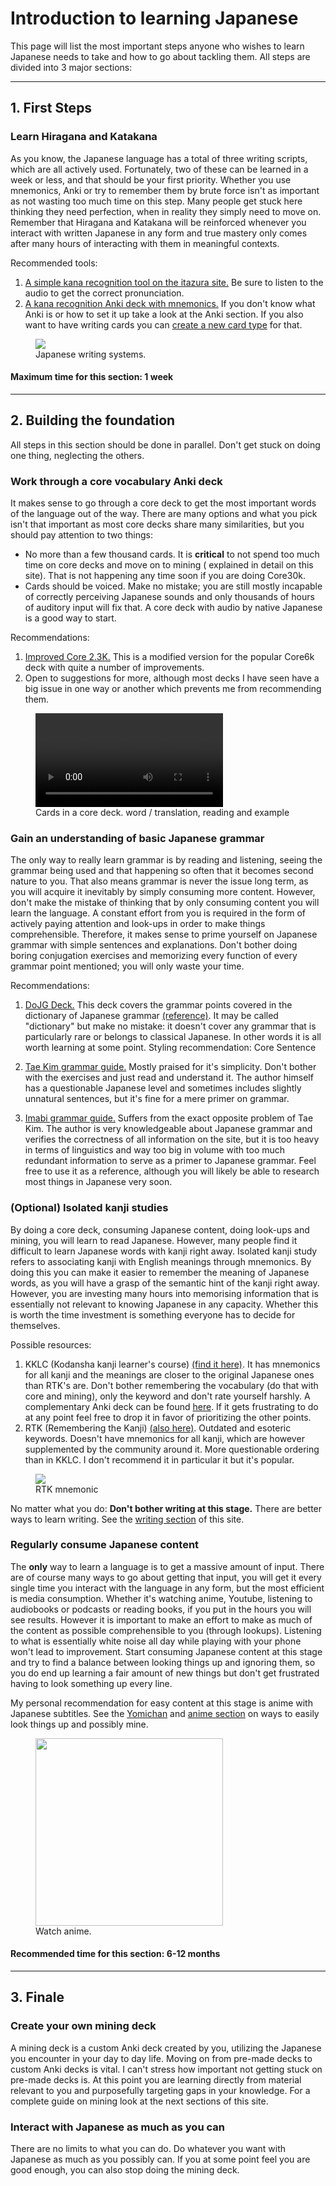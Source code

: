 # Introduction to learning Japanese

This page will list the most important steps anyone who wishes to learn Japanese needs to take and how to go about
tackling them. All steps are divided into 3 major sections:

---

## 1. First Steps

### Learn Hiragana and Katakana

As you know, the Japanese language has a total of three writing scripts, which are all actively used. Fortunately, two
of these can be learned in a week or less, and that should be your first priority. Whether you use mnemonics, Anki or
try to remember them by brute force isn't as important as not wasting too much time on this step. Many people get stuck
here thinking they need perfection, when in reality they simply need to move on. Remember that Hiragana and Katakana
will be reinforced whenever you interact with written Japanese in any form and true mastery only comes after many hours
of interacting with them in meaningful contexts.

Recommended tools:

1. [A simple kana recognition tool on the itazura site.](https://itazuraneko.neocities.org/learn/kana.html "Kana recognition tools")
   Be sure to listen to the audio to get the correct pronunciation.
2. [A kana recognition Anki deck with mnemonics.](https://ankiweb.net/shared/info/1133476087 "Kana recognition deck")
   If you don't know what Anki is or how to set it up take a look at the Anki section.
   If you also want to have writing cards you
   can [create a new card type](https://apps.ankiweb.net/docs/manual20.html#adding-a-note-type) for that.

<figure>
  <img src="/images/scripts.jpg">
  <figcaption>Japanese writing systems.</figcaption>
</figure>

#### Maximum time for this section: 1 week

---

## 2. Building the foundation

All steps in this section should be done in parallel. Don't get stuck on doing one thing, neglecting the others.

### Work through a core vocabulary Anki deck

It makes sense to go through a core deck to get the most important words of the language out of the way. There are many
options and what you pick isn't that important as most core decks share many similarities, but you should pay attention
to two things:

- No more than a few thousand cards. It is **critical** to not spend too much time on core decks and move on to mining (
  explained in detail on this site). That is not happening any time soon if you are doing Core30k.
- Cards should be voiced. Make no mistake; you are still mostly incapable of correctly perceiving Japanese sounds and
  only thousands of hours of auditory input will fix that. A core deck with audio by native Japanese is a good way to
  start.

Recommendations:

1. [Improved Core 2.3K.](https://anacreondjt.gitlab.io/docs/coredeck/ "Core2.3k") This is a modified version for the
   popular Core6k deck with quite a number of improvements.
2. Open to suggestions for more, although most decks I have seen have a big issue in one way or another which prevents
   me from recommending them.

<figure>
    <video controls preload="metadata">
    <source src="/video/corecards.mp4" type="video/mp4">
    Your browser does not support the video tag.
    </video>
    <figcaption>Cards in a core deck. word / translation, reading and example </figcaption>
</figure>

### Gain an understanding of basic Japanese grammar

The only way to really learn grammar is by reading and listening, seeing the grammar being used and that happening so
often that it becomes second nature to you. That also means grammar is never the issue long term, as you will acquire it
inevitably by simply consuming more content. However, don't make the mistake of thinking that by only consuming content
you will learn the language. A constant effort from you is required in the form of actively paying attention and
look-ups in order to make things comprehensible. Therefore, it makes sense to prime yourself on Japanese grammar with
simple sentences and explanations. Don't bother doing boring conjugation exercises and memorizing every function of
every grammar point mentioned; you will only waste your time.

Recommendations:

1. [DoJG Deck.](https://dojgdeck.neocities.org/ "Dictionary of Japanese grammar deck") This deck covers the grammar
   points covered in the dictionary of Japanese
   grammar [(reference)](https://itazuraneko.neocities.org/grammar/masterreference.html "Japanese grammar reference").
   It may be called "dictionary" but make no mistake: it doesn't cover any grammar that is particularly rare or belongs
   to classical Japanese. In other words it is all worth learning at some point. Styling recommendation: Core Sentence

2. [Tae Kim grammar guide.](http://www.guidetojapanese.org/learn/category/grammar-guide/grammar-start/) Mostly praised
   for it's simplicity. Don't bother with the exercises and just read and understand it. The author himself has a
   questionable Japanese level and sometimes includes slightly unnatural sentences, but it's fine for a mere primer on
   grammar.

3. [Imabi grammar guide.](https://www.imabi.net/) Suffers from the exact opposite problem of Tae Kim. The author is very
   knowledgeable about Japanese grammar and verifies the correctness of all information on the site, but it is too heavy
   in terms of linguistics and way too big in volume with too much redundant information to serve as a primer to
   Japanese grammar. Feel free to use it as a reference, although you will likely be able to research most things in
   Japanese very soon.

### (Optional) Isolated kanji studies

By doing a core deck, consuming Japanese content, doing look-ups and mining, you will learn to read Japanese. However,
many people find it difficult to learn Japanese words with kanji right away. Isolated kanji study refers to associating
kanji with English meanings through mnemonics. By doing this you can make it easier to remember the meaning of Japanese
words, as you will have a grasp of the semantic hint of the kanji right away. However, you are investing many hours into
memorising information that is essentially not relevant to knowing Japanese in any capacity. Whether this is worth the
time investment is something everyone has to decide for themselves.

Possible resources:

1. KKLC (Kodansha kanji learner's course) [(find it here)](https://itazuraneko.neocities.org/library/benkyou.html). It
   has mnemonics for all kanji and the meanings are closer to the original Japanese ones than RTK's are. Don't bother
   remembering the vocabulary (do that with core and mining), only the keyword and don't rate yourself harshly. A
   complementary Anki deck can be found [here](https://ankiweb.net/shared/info/779483253). If it gets frustrating to do
   at any point feel free to drop it in favor of prioritizing the other points.
2. RTK (Remembering the Kanji) [(also here)](https://itazuraneko.neocities.org/library/benkyou.html). Outdated and
   esoteric keywords. Doesn't have mnemonics for all kanji, which are however supplemented by the community around it.
   More questionable ordering than in KKLC. I don't recommend it in particular it but it's popular.

<figure>
  <img src="/images/eminent.jpg">
  <figcaption>RTK mnemonic</figcaption>
</figure>

No matter what you do: **Don't bother writing at this stage.** There are better ways to learn writing. See
the [writing section](writingjapanese.md) of this site.

### Regularly consume Japanese content

The **only** way to learn a language is to get a massive amount of input. There are of course many ways to go about
getting that input, you will get it every single time you interact with the language in any form, but the most efficient
is media consumption. Whether it's watching anime, Youtube, listening to audiobooks or podcasts or reading books, if you
put in the hours you will see results. However it is important to make an effort to make as much of the content as
possible comprehensible to you (through lookups). Listening to what is essentially white noise all day while playing
with your phone won't lead to improvement. Start consuming Japanese content at this stage and try to find a balance
between looking things up and ignoring them, so you do end up learning a fair amount of new things but don't get
frustrated having to look something up every line.

My personal recommendation for easy content at this stage is anime with Japanese subtitles. See
the [Yomichan](yomichansetup.md) and [anime section](ankisetup.md) on ways to easily look things up and possibly mine.

<figure>
  <img src="/images/tv_boy_tooku.png" width="300">
  <figcaption>Watch anime.</figcaption>
</figure>


#### Recommended time for this section: 6-12 months
---

## 3. Finale

### Create your own mining deck

A mining deck is a custom Anki deck created by you, utilizing the Japanese you encounter in your day to day life. Moving
on from pre-made decks to custom Anki decks is vital. I can't stress how important not getting stuck on pre-made decks
is.
At this point you are learning directly from material relevant to you and purposefully targeting gaps in your knowledge.
For a complete guide on mining look at the next sections of this site.

### Interact with Japanese as much as you can

There are no limits to what you can do. Do whatever you want with Japanese as much as you possibly can. If you at some
point feel you are good enough, you can also stop doing the mining deck.
